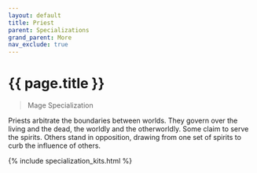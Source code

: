```yaml
---
layout: default
title: Priest
parent: Specializations
grand_parent: More
nav_exclude: true
---
```


# {{ page.title }}

> Mage Specialization

Priests arbitrate the boundaries between worlds. They govern over the living and the dead, the worldly and the otherworldly. Some claim to serve the spirits. Others stand in opposition, drawing from one set of spirits to curb the influence of others.

{% include specialization_kits.html %}
